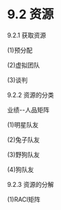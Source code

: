 # 9.2 资源

9.2.1 获取资源

(1)预分配

(2)虚拟团队

(3)谈判

9.2.2 资源的分类

业绩--人品矩阵

(1)明星队友

(2)兔子队友

(3)野狗队友

(4)狗队友

9.2.3 资源的分解

(1)RACI矩阵